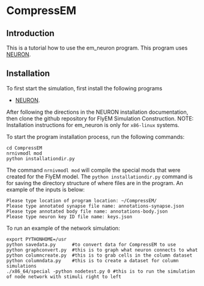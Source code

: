 # CompressEM

## Introduction

This is a tutorial how to use the em_neuron program.  This program uses [NEURON](https://www.neuron.yale.edu/neuron/).

## Installation

To first start the simulation, first install the following programs

* [NEURON](http://neuron.yale.edu/neuron/download/getstd).

After following the directions in the NEURON installation documentation, then clone the github repository for FlyEM Simulation Construction.  NOTE: Installation instructions for em_neuron is only for `x86-linux` systems.  

To start the program installation process, run the following commands:

```
cd CompressEM
nrnivmodl mod
python installationdir.py
```

The command `nrnivmodl mod` will compile the special mods that were created for the FlyEM model.  The `python installationdir.py` command is for saving the directory structure of where files are in the program.   An example of the inputs is below:

```
Please type location of program location: ~/CompressEM/
Please type annotated synapse file name: annotations-synapse.json
Please type annotated body file name: annotations-body.json
Please type neuron key ID file name: keys.json
```

To run an example of the network simulation:

```
export PYTHONHOME=/usr
python savedata.py      #to convert data for CompressEM to use
python graphconvert.py  #this is to graph what neuron connects to what
python columncreate.py  #this is to grab cells in the column dataset
python columndata.py    #this is to create a dataset for column simulations
./x86_64/special -python nodetest.py 0 #this is to run the simulation of node network with stimuli right to left
```
